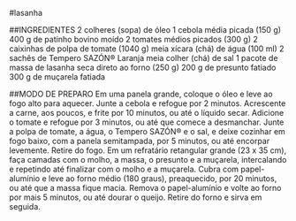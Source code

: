 #lasanha

##INGREDIENTES
2 colheres (sopa) de óleo
1 cebola média picada (150 g)
400 g de patinho bovino moído
2 tomates médios picados (300 g)
2 caixinhas de polpa de tomate (1040 g)
meia xícara (chá) de água (100 ml)
2 sachês de Tempero SAZÓN® Laranja
meia colher (chá) de sal
1 pacote de massa de lasanha seca direto ao forno (250 g)
200 g de presunto fatiado
300 g de muçarela fatiada

##MODO DE PREPARO
Em uma panela grande, coloque o óleo e leve ao fogo alto para aquecer. Junte a cebola e refogue por 2 minutos. Acrescente a carne, aos poucos, e frite por 10 minutos, ou até o líquido secar. Adicione o tomate e refogue por 3 minutos, ou até que comece a desmanchar.
Junte a polpa de tomate, a água, o Tempero SAZÓN® e o sal, e deixe cozinhar em fogo baixo, com a panela semitampada, por 5 minutos, ou até encorpar levemente. Retire do fogo.
Em um refratário retangular grande (23 x 35 cm), faça camadas com o molho, a massa, o presunto e a muçarela, intercalando e repetindo até finalizar com o molho e a muçarela.
Cubra com papel-alumínio e leve ao forno médio (180 graus), preaquecido, por 20 minutos, ou até que a massa fique macia. Remova o papel-alumínio e volte ao forno por mais 5 minutos, ou até dourar o queijo.
Retire do forno e sirva em seguida.